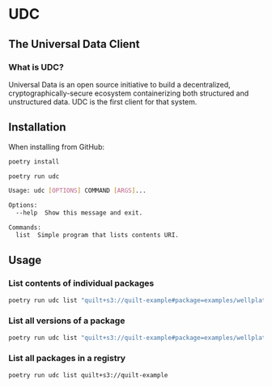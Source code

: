 # UDC

## The Universal Data Client

### What is UDC?

Universal Data is an open source initiative to build a decentralized, cryptographically-secure ecosystem containerizing both structured and unstructured data.  UDC is the first client for that system.

## Installation

When installing from GitHub:

```bash
poetry install
```

```bash
poetry run udc
```

<!--pytest-codeblocks:expected-output-->
```bash
Usage: udc [OPTIONS] COMMAND [ARGS]...

Options:
  --help  Show this message and exit.

Commands:
  list  Simple program that lists contents URI.
```

## Usage

### List contents of individual packages

```bash
poetry run udc list "quilt+s3://quilt-example#package=examples/wellplates:latest"
```

### List all versions of a package

```bash
poetry run udc list "quilt+s3://quilt-example#package=examples/wellplates"
```

### List all packages in a registry

```bash
poetry run udc list quilt+s3://quilt-example
```
